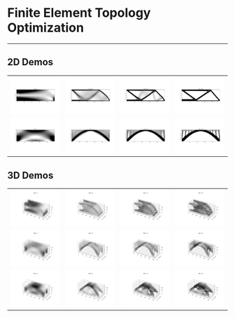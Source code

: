 # Finite Element Topology Optimization
---

## 2D Demos
<table>
    <tr>
        <td><img src="./output/demo2D_1_100_30/topopt_2D_1.png"  /></td>
        <td><img src="./output/demo2D_1_100_30/topopt_2D_10.png" /></td>
        <td><img src="./output/demo2D_1_100_30/topopt_2D_15.png" /></td>
        <td><img src="./output/demo2D_1_100_30/topopt_2D_30.png" /></td>
    </tr>
    <tr>
        <td><img src="./output/demo2D_2_100_30/topopt_2D_1.png"  /></td>
        <td><img src="./output/demo2D_2_100_30/topopt_2D_5.png"  /></td>
        <td><img src="./output/demo2D_2_100_30/topopt_2D_10.png" /></td>
        <td><img src="./output/demo2D_2_100_30/topopt_2D_50.png" /></td>
    </tr>
</table>

## 3D Demos
<table>
    <tr>
        <td><img src="./output/demo3D_3_50_20_20/topopt_3D_1.png"  /></td>
        <td><img src="./output/demo3D_3_50_20_20/topopt_3D_5.png"  /></td>
        <td><img src="./output/demo3D_3_50_20_20/topopt_3D_10.png" /></td>
        <td><img src="./output/demo3D_3_50_20_20/topopt_3D_36.png" /></td>
    </tr>
    <tr>
        <td><img src="./output/demo3D_2_50_20_20/topopt_3D_1.png"  /></td>
        <td><img src="./output/demo3D_2_50_20_20/topopt_3D_5.png"  /></td>
        <td><img src="./output/demo3D_2_50_20_20/topopt_3D_10.png" /></td>
        <td><img src="./output/demo3D_2_50_20_20/topopt_3D_50.png" /></td>
    </tr>
    <tr>
        <td><img src="./output/demo3D_1_50_20_20/topopt_3D_1.png"  /></td>
        <td><img src="./output/demo3D_1_50_20_20/topopt_3D_5.png"  /></td>
        <td><img src="./output/demo3D_1_50_20_20/topopt_3D_10.png" /></td>
        <td><img src="./output/demo3D_1_50_20_20/topopt_3D_50.png" /></td>
    </tr>
</table>